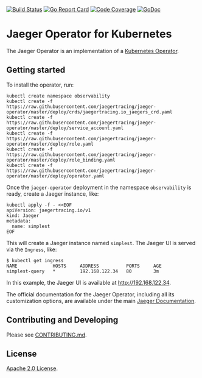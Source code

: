 
[![Build Status][ci-img]][ci] [![Go Report Card][goreport-img]][goreport] [![Code Coverage][cov-img]][cov] [![GoDoc][godoc-img]][godoc]

# Jaeger Operator for Kubernetes

The Jaeger Operator is an implementation of a [Kubernetes Operator](https://kubernetes.io/docs/concepts/extend-kubernetes/operator/).

## Getting started

To install the operator, run:
```
kubectl create namespace observability
kubectl create -f https://raw.githubusercontent.com/jaegertracing/jaeger-operator/master/deploy/crds/jaegertracing.io_jaegers_crd.yaml
kubectl create -f https://raw.githubusercontent.com/jaegertracing/jaeger-operator/master/deploy/service_account.yaml
kubectl create -f https://raw.githubusercontent.com/jaegertracing/jaeger-operator/master/deploy/role.yaml
kubectl create -f https://raw.githubusercontent.com/jaegertracing/jaeger-operator/master/deploy/role_binding.yaml
kubectl create -f https://raw.githubusercontent.com/jaegertracing/jaeger-operator/master/deploy/operator.yaml
```

Once the `jaeger-operator` deployment in the namespace `observability` is ready, create a Jaeger instance, like:

```
kubectl apply -f - <<EOF
apiVersion: jaegertracing.io/v1
kind: Jaeger
metadata:
  name: simplest
EOF
```

This will create a Jaeger instance named `simplest`. The Jaeger UI is served via the `Ingress`, like:

```console
$ kubectl get ingress
NAME             HOSTS     ADDRESS          PORTS     AGE
simplest-query   *         192.168.122.34   80        3m
```

In this example, the Jaeger UI is available at http://192.168.122.34.

The official documentation for the Jaeger Operator, including all its customization options, are available under the main [Jaeger Documentation](https://www.jaegertracing.io/docs/latest/operator/).

## Contributing and Developing

Please see [CONTRIBUTING.md](CONTRIBUTING.md).

## License
  
[Apache 2.0 License](./LICENSE).

[ci-img]: https://github.com/jaegertracing/jaeger-operator/workflows/CI%20Workflow/badge.svg
[ci]: https://github.com/jaegertracing/jaeger-operator/actions
[cov-img]: https://codecov.io/gh/jaegertracing/jaeger-operator/branch/master/graph/badge.svg
[cov]: https://codecov.io/github/jaegertracing/jaeger-operator/
[goreport-img]: https://goreportcard.com/badge/github.com/jaegertracing/jaeger-operator
[goreport]: https://goreportcard.com/report/github.com/jaegertracing/jaeger-operator
[godoc-img]: https://godoc.org/github.com/jaegertracing/jaeger-operator?status.svg
[godoc]: https://godoc.org/github.com/jaegertracing/jaeger-operator/pkg/apis/jaegertracing/v1#JaegerSpec
